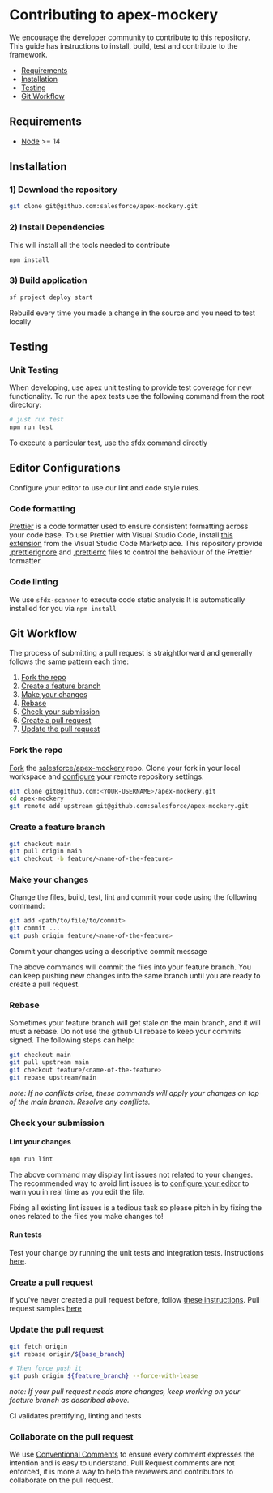 # Contributing to apex-mockery

We encourage the developer community to contribute to this repository. This guide has instructions to install, build, test and contribute to the framework.

- [Requirements](#requirements)
- [Installation](#installation)
- [Testing](#testing)
- [Git Workflow](#git-workflow)

## Requirements

- [Node](https://nodejs.org/) >= 14

## Installation

### 1) Download the repository

```bash
git clone git@github.com:salesforce/apex-mockery.git
```

### 2) Install Dependencies

This will install all the tools needed to contribute

```bash
npm install
```

### 3) Build application

```bash
sf project deploy start
```

Rebuild every time you made a change in the source and you need to test locally

## Testing

### Unit Testing

When developing, use apex unit testing to provide test coverage for new functionality. To run the apex tests use the following command from the root directory:

```bash
# just run test
npm run test
```

To execute a particular test, use the sfdx command directly

## Editor Configurations

Configure your editor to use our lint and code style rules.

### Code formatting

[Prettier](https://prettier.io/) is a code formatter used to ensure consistent formatting across your code base. To use Prettier with Visual Studio Code, install [this extension](https://marketplace.visualstudio.com/items?itemName=esbenp.prettier-vscode) from the Visual Studio Code Marketplace.
This repository provide [.prettierignore](/.prettierignore) and [.prettierrc](/.prettierrc.json) files to control the behaviour of the Prettier formatter.

### Code linting

We use `sfdx-scanner` to execute code static analysis
It is automatically installed for you via `npm install`

## Git Workflow

The process of submitting a pull request is straightforward and
generally follows the same pattern each time:

1. [Fork the repo](#fork-the-repo)
1. [Create a feature branch](#create-a-feature-branch)
1. [Make your changes](#make-your-changes)
1. [Rebase](#rebase)
1. [Check your submission](#check-your-submission)
1. [Create a pull request](#create-a-pull-request)
1. [Update the pull request](#update-the-pull-request)

### Fork the repo

[Fork][fork-a-repo] the [salesforce/apex-mockery](https://github.com/salesforce/apex-mockery) repo. Clone your fork in your local workspace and [configure][configuring-a-remote-for-a-fork] your remote repository settings.

```bash
git clone git@github.com:<YOUR-USERNAME>/apex-mockery.git
cd apex-mockery
git remote add upstream git@github.com:salesforce/apex-mockery.git
```

### Create a feature branch

```bash
git checkout main
git pull origin main
git checkout -b feature/<name-of-the-feature>
```

### Make your changes

Change the files, build, test, lint and commit your code using the following command:

```bash
git add <path/to/file/to/commit>
git commit ...
git push origin feature/<name-of-the-feature>
```

Commit your changes using a descriptive commit message

The above commands will commit the files into your feature branch. You can keep
pushing new changes into the same branch until you are ready to create a pull
request.

### Rebase

Sometimes your feature branch will get stale on the main branch,
and it will must a rebase. Do not use the github UI rebase to keep your commits signed. The following steps can help:

```bash
git checkout main
git pull upstream main
git checkout feature/<name-of-the-feature>
git rebase upstream/main
```

_note: If no conflicts arise, these commands will apply your changes on top of the main branch. Resolve any conflicts._

### Check your submission

#### Lint your changes

```bash
npm run lint
```

The above command may display lint issues not related to your changes.
The recommended way to avoid lint issues is to [configure your
editor][eslint-integrations] to warn you in real time as you edit the file.

Fixing all existing lint issues is a tedious task so please pitch in by fixing
the ones related to the files you make changes to!

#### Run tests

Test your change by running the unit tests and integration tests. Instructions [here](#testing).

### Create a pull request

If you've never created a pull request before, follow [these
instructions][creating-a-pull-request]. Pull request samples [here](https://github.com/salesforce/apex-mockery/pulls)

### Update the pull request

```sh
git fetch origin
git rebase origin/${base_branch}

# Then force push it
git push origin ${feature_branch} --force-with-lease
```

_note: If your pull request needs more changes, keep working on your feature branch as described above._

CI validates prettifying, linting and tests

[fork-a-repo]: https://help.github.com/en/articles/fork-a-repo
[configuring-a-remote-for-a-fork]: https://help.github.com/en/articles/configuring-a-remote-for-a-fork
[setup-github-ssh]: https://help.github.com/articles/generating-a-new-ssh-key-and-adding-it-to-the-ssh-agent/
[creating-a-pull-request]: https://help.github.com/articles/creating-a-pull-request/
[eslint-integrations]: http://eslint.org/docs/user-guide/integrations

### Collaborate on the pull request

We use [Conventional Comments](https://conventionalcomments.org/) to ensure every comment expresses the intention and is easy to understand.
Pull Request comments are not enforced, it is more a way to help the reviewers and contributors to collaborate on the pull request.
